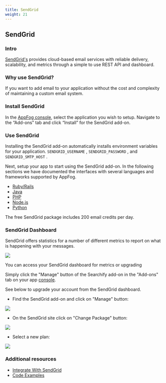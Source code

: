 ```yaml
---
title: SendGrid
weight: 21
---
```


## SendGrid

### Intro

[SendGrid's](https://sendgrid.com) provides cloud-based email services with reliable delivery, scalability, and metrics through a simple to use REST API and dashboard.

### Why use SendGrid?

If you want to add email to your application without the cost and complexity of maintaining a custom email system.

### Install SendGrid

In the [AppFog console](https://console.appfog.com/), select the application you wish to setup.
Navigate to the “Add-ons” tab and click “Install” for the SendGrid add-on.

### Use SendGrid

Installing the SendGrid add-on automatically installs environment variables for your application.
`SENDGRID_USERNAME` , `SENDGRID_PASSWORD` , and `SENDGRID_SMTP_HOST` .

Next, setup your app to start using the SendGrid add-on. In the following sections we have documented the interfaces with several languages and frameworks supported by AppFog.

* [Ruby/Rails](https://sendgrid.com/docs/Code_Examples/ruby.html)
* [Java](https://sendgrid.com/docs/Code_Examples/java.html)
* [PHP](https://sendgrid.com/docs/Code_Examples/php.html)
* [Node.js](https://sendgrid.com/docs/Code_Examples/nodejs.html)
* [Python](https://sendgrid.com/docs/Code_Examples/python.html)

The free SendGrid package includes 200 email credits per day.

### SendGrid Dashboard

SendGrid offers statistics for a number of different metrics to report on what is happening with your messages.

<img src="http://static.sendgrid.com.s3.amazonaws.com/images/delivery_metrics.png" class="screenshot" />

You can access your SendGrid dashboard for metrics or upgrading

Simply click the "Manage" button of the Searchify add-on in the "Add-ons" tab on your app [console](https://console.appfog.com/).

See below to upgrade your account from the SendGrid dashboard.

* Find the SendGrid add-on and click on "Manage" button:

<img src="http://static.sendgrid.com.s3.amazonaws.com/images/appfog/appfog_sso.png" class="screenshot" />

* On the SendGrid site click on "Change Package" button:

<img src="http://static.sendgrid.com.s3.amazonaws.com/images/appfog/appfog_upgrade.png" class="screenshot" />

* Select a new plan:

<img src="http://static.sendgrid.com.s3.amazonaws.com/images/appfog/appfog_select_plan.png" class="screenshot" />

### Additional resources

* [Integrate With SendGrid](http://sendgrid.com/docs/Integrate/index.html)
* [Code Examples](http://sendgrid.com/docs/Code_Examples/index.html)
